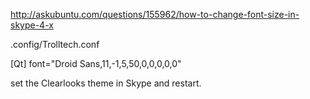 http://askubuntu.com/questions/155962/how-to-change-font-size-in-skype-4-x

.config/Trolltech.conf 

[Qt]
font="Droid Sans,11,-1,5,50,0,0,0,0,0"



set the Clearlooks theme in Skype and restart.
